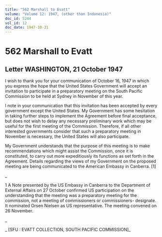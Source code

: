 ```yaml
---
title: "562 Marshall to Evatt"
volume: "Volume 12: 1947, (other than Indonesia)"
doc_id: 5244
vol_id: 12
doc_date: 1947-10-21
---
```


# 562 Marshall to Evatt

## Letter WASHINGTON, 21 October 1947

I wish to thank you for your communication of October 16, 1947 in which you express the hope that the United States Government will accept an invitation to participate in a preparatory meeting on the South Pacific Commission to be held at Sydney in November of this year.

I note in your communication that this invitation has been accepted by every government except the United States. My Government has some hesitation in taking further steps to implement the Agreement before final acceptance, but does not wish to delay any necessary preliminary work which may be useful for the first meeting of the Commission. Therefore, if all other interested governments consider that such a preparatory meeting in November is necessary, the United States will also participate.

My Government understands that the purpose of this meeting is to make recommendations which might assist the Commission, once it is constituted, to carry out more expeditiously its functions as set forth in the Agreement. Details regarding the views of my Government on the proposed meeting are being communicated to the American Embassy in Canberra. [1]

_

1 A Note presented by the US Embassy in Canberra to the Department of External Affairs on 27 October confirmed US participation on the understanding that the meeting was a preparatory meeting for the commission, not a meeting of commissioners or commissioners- designate. It nominated Orsen Nielsen as US representative. The meeting convened on 26 November.

_

_ [SFU : EVATT COLLECTION, SOUTH PACIFIC COMMISSION]_
